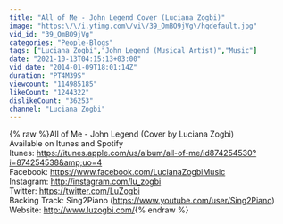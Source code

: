 ```yaml
---
title: "All of Me - John Legend Cover (Luciana Zogbi)"
image: "https:\/\/i.ytimg.com\/vi\/39_OmBO9jVg\/hqdefault.jpg"
vid_id: "39_OmBO9jVg"
categories: "People-Blogs"
tags: ["Luciana Zogbi","John Legend (Musical Artist)","Music"]
date: "2021-10-13T04:15:13+03:00"
vid_date: "2014-01-09T18:01:14Z"
duration: "PT4M39S"
viewcount: "114985185"
likeCount: "1244322"
dislikeCount: "36253"
channel: "Luciana Zogbi"
---
```

{% raw %}All of Me - John Legend (Cover by Luciana Zogbi)<br />Available on Itunes and Spotify<br />Itunes: <a rel="nofollow" target="blank" href="https://itunes.apple.com/us/album/all-of-me/id874254530?i=874254538&amp;uo=4">https://itunes.apple.com/us/album/all-of-me/id874254530?i=874254538&amp;uo=4</a><br />Facebook: <a rel="nofollow" target="blank" href="https://www.facebook.com/LucianaZogbiMusic">https://www.facebook.com/LucianaZogbiMusic</a><br />Instagram: <a rel="nofollow" target="blank" href="http://instagram.com/lu_zogbi">http://instagram.com/lu_zogbi</a><br />Twitter: <a rel="nofollow" target="blank" href="https://twitter.com/LuZogbi">https://twitter.com/LuZogbi</a><br />Backing Track: Sing2Piano (<a rel="nofollow" target="blank" href="https://www.youtube.com/user/Sing2Piano)">https://www.youtube.com/user/Sing2Piano)</a><br />Website: <a rel="nofollow" target="blank" href="http://www.luzogbi.com/">http://www.luzogbi.com/</a>{% endraw %}
